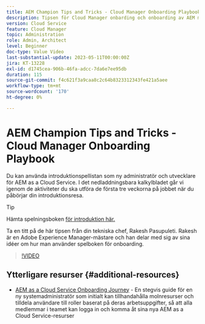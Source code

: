 ```yaml
---
title: AEM Champion Tips and Tricks - Cloud Manager Onboarding Playbook
description: Tipsen för Cloud Manager onbarding och onboarding av AEM mästare och expert, Rakesh Pasupuleti.
version: Cloud Service
feature: Cloud Manager
topic: Administration
role: Admin, Architect
level: Beginner
doc-type: Value Video
last-substantial-update: 2023-05-11T00:00:00Z
jira: KT-13228
exl-id: d1745cea-906b-46fa-adcc-7da6e7ee95db
duration: 115
source-git-commit: f4c621f3a9caa8c2c64b8323312343fe421a5aee
workflow-type: tm+mt
source-wordcount: '170'
ht-degree: 0%

---
```


# AEM Champion Tips and Tricks - Cloud Manager Onboarding Playbook

Du kan använda introduktionspellistan som ny administratör och utvecklare för AEM as a Cloud Service. I det nedladdningsbara kalkylbladet går vi igenom de aktiviteter du ska utföra de första tre veckorna på jobbet när du påbörjar din introduktionsresa.

>[!TIP]
>
>Hämta spelningsboken [för introduktion här.](./assets/Cloud-Manager-for-AEM-as-a-Cloud-Service.xlsx)

Ta en titt på de här tipsen från din tekniska chef, Rakesh Pasupuleti. Rakesh är en Adobe Experience Manager-mästare och han delar med sig av sina idéer om hur man använder spelboken för onboarding.

>[!VIDEO](https://video.tv.adobe.com/v/3419299?quality=12&learn=on)

## Ytterligare resurser {#additional-resources}

* [AEM as a Cloud Service Onboarding Journey](https://experienceleague.adobe.com/docs/experience-manager-cloud-service/content/onboarding/journey/overview.html) - En stegvis guide för en ny systemadministratör som initialt kan tillhandahålla molnresurser och tilldela användare till roller baserat på deras arbetsuppgifter, så att alla medlemmar i teamet kan logga in och komma åt sina nya AEM as a Cloud Service-resurser
